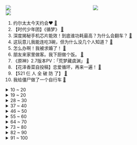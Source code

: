 <div >
	<a style="float:left;width:55%;" href = "https://github.com/anuraghazra/github-readme-stats">
	 <img src = "https://github-readme-stats.vercel.app/api?username=iuuuuuaena&theme=buefy&show_icons=true"/>
	</a>
	<a  style="float:right;width:45%" href = "https://github.com/anuraghazra/github-readme-stats">
	 <img  src="https://github-readme-stats.vercel.app/api/top-langs/?username=anuraghazra&layout=compact"/>
	</a>
	</div>

[![](https://img.shields.io/badge/jxd-@jxdgogogo.xyz-yellowgreen.svg)](https://www.jxdgogogo.xyz)<br>
1. 约尔太太今天约会♥ [:link:](//www.bilibili.com/video/BV11g411d7TW) <br>
2. 【时代少年团】《循梦》 [:link:](//www.bilibili.com/video/BV1oB4y197yf) <br>
3. 深度揭秘手机芯片能效！到底谁功耗最高？为什么会翻车？ [:link:](//www.bilibili.com/video/BV1z54y1Z7pr) <br>
4. 这玩意儿我能连吃3碗，但为什么没几个人知道？ [:link:](//www.bilibili.com/video/BV11g411d716) <br>
5. 怎么办啊！我被求婚了！ [:link:](//www.bilibili.com/video/BV17T4y1z7gB) <br>
6. 朋友来家里做客。我下厨做个饭。 [:link:](//www.bilibili.com/video/BV1j5411R7kE) <br>
7. 《原神》2.7版本PV：「荒梦藏虞渊」 [:link:](//www.bilibili.com/video/BV18F411L7Nj) <br>
8. 【花泽香菜自投稿】恋爱循环，再来一遍！ [:link:](//www.bilibili.com/video/BV1dR4y1c7qi) <br>
9. 【521 仨 人 全 破 防 了】 [:link:](//www.bilibili.com/video/BV1cU4y1U7mp) <br>
10. 我给僵尸做了一个自行车 [:link:](//www.bilibili.com/video/BV1ZA4y1o7LP) <br>
<details>
<summary>10 ~ 20</summary>

11. 我 反 对 这 门 婚 事 ！ [:link:](//www.bilibili.com/video/BV1CS4y1B7mW) <br>
12. 没错！我们是全世界最土的人！！！ [:link:](//www.bilibili.com/video/BV1At4y147ri) <br>
13. 到底是有多残忍，才会把狗放到16楼外墙？！ [:link:](//www.bilibili.com/video/BV1zF411L7sr) <br>
14. 谁是美国的越狱之王？【硬核狠人33】 [:link:](//www.bilibili.com/video/BV1W54y1Z7EL) <br>
15. “为什么他们都在笑，我却哭成了狗...” [:link:](//www.bilibili.com/video/BV1jT4y1z7dg) <br>
16. 千万不要和情侣去沐浴！ [:link:](//www.bilibili.com/video/BV1zg411d7rH) <br>
17. 【warma】我奇怪的朋友做出来的更奇怪的游戏 [:link:](//www.bilibili.com/video/BV1M3411P7H6) <br>
18. 《新游记》：求求这些明星别再“致敬”打工人了 [:link:](//www.bilibili.com/video/BV1z54y1Z7op) <br>
19. 玩得好就是挂？？？ [:link:](//www.bilibili.com/video/BV1xB4y197PC) <br>
</details>
<details>
<summary>19 ~ 20</summary>

20. “可 爱 暴 击！” [:link:](//www.bilibili.com/video/BV1et4y1W7EM) <br>
21. “什么叫阿尼亚真人.ver啊”（战术后仰 [:link:](//www.bilibili.com/video/BV1Uu41167YC) <br>
22. 《 爷 爷 拯 救 不 完 了 》 [:link:](//www.bilibili.com/video/BV1i54y1Z76t) <br>
23. 我+山城小栗旬PK我老婆 [:link:](//www.bilibili.com/video/BV1CT4y1z7ni) <br>
24. 【暴走大事件第九季】01 暴走大事件进入元宇宙时代，有痔之士痛诉非人遭遇 [:link:](//www.bilibili.com/video/BV1ig411d7Q8) <br>
25. 偏 科 天 花 板 [:link:](//www.bilibili.com/video/BV1Du41167s1) <br>
26. 千万不能问女朋友和兄弟这些问题！！ [:link:](//www.bilibili.com/video/BV1MT4y1z7bZ) <br>
27. 【医学博士】如何拯救草莓鼻？I 毛孔粗大还有救吗？ [:link:](//www.bilibili.com/video/BV1W3411P7Lm) <br>
28. 精彩！！全球通关率1.4%，在虚无世界寻找*存在*的意义，你从未见过的俄罗斯超现实主义游戏-《pathologic》 [:link:](//www.bilibili.com/video/BV1N34y1E7kU) <br>
</details>
<details>
<summary>28 ~ 30</summary>

29. 火遁炒菜之术 [:link:](//www.bilibili.com/video/BV1V34y1E7KG) <br>
30. 你以为的爱其实图谋已久～ [:link:](//www.bilibili.com/video/BV1tU4y1172q) <br>
31. 东北麻辣烫店里的炸串也太好炫了，老板竟然是浙大博士！ [:link:](//www.bilibili.com/video/BV1kg411d7rg) <br>
32. 坏人2 [:link:](//www.bilibili.com/video/BV1Ev4y1A7EC) <br>
33. 死亡不是终点，遗忘才是。 [:link:](//www.bilibili.com/video/BV1uR4y1w7km) <br>
34. 沉浸式体验已婚男人过520 [:link:](//www.bilibili.com/video/BV1yg411d7xL) <br>
35. 做出来之后玩了四个小时 愣是没舍得吃 [:link:](//www.bilibili.com/video/BV1ha411J7K4) <br>
36. 骑行西藏阿里，一天之内两次遭遇暴风雪，夜晚在大山中独自露营 [:link:](//www.bilibili.com/video/BV1tv4y1N7vB) <br>
37. 看完世界最大渲染赛，我人没了…… [:link:](//www.bilibili.com/video/BV1QR4y1c7Zr) <br>
</details>
<details>
<summary>37 ~ 40</summary>

38. 【2022MSI】对抗赛 5月21日 RNG vs T1 [:link:](//www.bilibili.com/video/BV1Kt4y1s7ef) <br>
39. 爹，要不别转头了，扛不住啊！！ [:link:](//www.bilibili.com/video/BV1L3411P7xo) <br>
40. 十年网龄才知道的CF地图，还记得当年的穿越火线是什么样子吗？（CF地图篇1） [:link:](//www.bilibili.com/video/BV1Q3411A7TK) <br>
41. 整活！花一万块让女友闭嘴24小时？用她的贵妇香水喷球鞋她会破防吗！ [:link:](//www.bilibili.com/video/BV18Y4y1t77f) <br>
42. 有些人，一旦错过就不在 [:link:](//www.bilibili.com/video/BV1JF411L7zw) <br>
43. 得到了甲方的赞助 [:link:](//www.bilibili.com/video/BV1A3411P7g6) <br>
44. 【渊默行动18】盐风溶洞 摆完挂机 简单好抄（日替更新至5.22灰齐山麓8） [:link:](//www.bilibili.com/video/BV15Y411F7qC) <br>
45. 【咬人猫】女仆换装！ 你选哪个？❤️女主角育成计划 [:link:](//www.bilibili.com/video/BV19r4y1x7nk) <br>
46. 我 是 稻 妻 的 [:link:](//www.bilibili.com/video/BV1aT4y1z7ft) <br>
</details>
<details>
<summary>46 ~ 50</summary>

47. 现场见证 "勇士西部决赛" 金色海洋重现！现场震撼！大胜独行侠！ [:link:](//www.bilibili.com/video/BV1Q3411A7CH) <br>
48. 《猫之城》重构曲「Cry High」正式发布，6月2日【重构测试】即将开启！ [:link:](//www.bilibili.com/video/BV1Tr4y147eR) <br>
49. 我 是 B 站 颜 值 区 的 [:link:](//www.bilibili.com/video/BV1M5411R7XS) <br>
50. 袁爷爷，我们想您了！ [:link:](//www.bilibili.com/video/BV185411R7cS) <br>
51. 谁是笨蛋？！ [:link:](//www.bilibili.com/video/BV16Y4y167Yv) <br>
52. 查重率99％ [:link:](//www.bilibili.com/video/BV18Z4y187s8) <br>
53. 【危机合约】“渊默行动”盐风溶洞18镀层+日替（含高配） 全关卡平民攻略大合集！阵容平民+低练度+语音详解的愉悦攻略！《明日方舟》（更新中）|魔法Zc目录 [:link:](//www.bilibili.com/video/BV1a5411R7Fr) <br>
54. 学生队再发力！3位小朋友外出玩耍发现罂粟，主动报警！ [:link:](//www.bilibili.com/video/BV11u41167iN) <br>
55. 拜托！这样玩真的超酷好吗 [:link:](//www.bilibili.com/video/BV1Du41167Us) <br>
</details>
<details>
<summary>55 ~ 60</summary>

56. 二本学校出来的人，后来怎么样了？ [:link:](//www.bilibili.com/video/BV1qU4y117vC) <br>
57. B站首个『我是云南的 』 改编 “宏伟大气”国风说唱✔ [:link:](//www.bilibili.com/video/BV1o3411A7Bc) <br>
58. 广东人的痛苦瞬间 [:link:](//www.bilibili.com/video/BV1bY4y1z73p) <br>
59. 双雄ova：最强露娜木兰双排，elo系统制裁，都封号500年！宰掉！ [:link:](//www.bilibili.com/video/BV1iR4y1w7ui) <br>
60. 仿生人会吃电子羊吗？𝑳𝒐𝒖𝒅𝒆𝒓 𝒕𝒉𝒂𝒏 𝒃𝒐𝒎𝒃𝒔 [:link:](//www.bilibili.com/video/BV1rY4y1t7sh) <br>
61. MC最「 阴间」恐怖整合包丨5位UP如何在恐怖岛中存活？！ [:link:](//www.bilibili.com/video/BV1wr4y1t7MB) <br>
62. 富二代和财神比钱多，一顿火锅花掉一千万，经典港剧《天降财神》 [:link:](//www.bilibili.com/video/BV14B4y197qG) <br>
63. 【花小烙】皮肤破了要不要贴创可贴？ [:link:](//www.bilibili.com/video/BV1W54y1Z7z7) <br>
64. 国外专业音乐人如何评价周杰伦在国外最火的歌？ [:link:](//www.bilibili.com/video/BV1G3411P7Jc) <br>
</details>
<details>
<summary>64 ~ 70</summary>

65. 运动会上，学生穿玩偶服突然上台和校领导挨个握手。满满的压迫感…… [:link:](//www.bilibili.com/video/BV1tT4y1B7kn) <br>
66. 我被亲生父亲锁在了地下室.. [:link:](//www.bilibili.com/video/BV1RA4y1f7Yv) <br>
67. 孙策这个马车也太长了吧 [:link:](//www.bilibili.com/video/BV1Xu41167vp) <br>
68. 也 就 随 手 一 画（扔） [:link:](//www.bilibili.com/video/BV1yA4y1f7fm) <br>
69. “可惜你不看海贼，也不明白这个视频的分量......” [:link:](//www.bilibili.com/video/BV1qF411L7x1) <br>
70. 张某侮辱、诋毁袁隆平院士，一审宣判！ [:link:](//www.bilibili.com/video/BV1Na411n7TY) <br>
71. 好好一个柜子居然搞隐身了 [:link:](//www.bilibili.com/video/BV1Za411f7mU) <br>
72. 拯救b站up主形象系列——双城小栗旬还帅不过她！？ [:link:](//www.bilibili.com/video/BV1Xr4y1x72E) <br>
73. 【随机演奏】绝对音感两人组在线听歌识曲！#12 [:link:](//www.bilibili.com/video/BV1q54y1Z7bZ) <br>
</details>
<details>
<summary>73 ~ 80</summary>

74. 青年被困传销组织扔人民币求救，市民捡到后报警获救！ [:link:](//www.bilibili.com/video/BV1KY411F7yA) <br>
75. 老夫老妻终于吐露心声，原来在你心里我是这样的人？！ [:link:](//www.bilibili.com/video/BV1Jv4y1A7gi) <br>
76. 我从未见过如此之滑之人 [:link:](//www.bilibili.com/video/BV1hU4y1m7wn) <br>
77. 【不止游戏】游戏中格洛克的“爆炸模式”是什么东西？ [:link:](//www.bilibili.com/video/BV1f34y177tj) <br>
78. 秘鲁美食竟有荷兰猪和草泥马肉！真的好吃吗？ [:link:](//www.bilibili.com/video/BV1xu41167sv) <br>
79. 二战高分短片，苏联杂技演员，独自一人闯德军营地，耍的敌人团团转 [:link:](//www.bilibili.com/video/BV1kY4y1z7Ee) <br>
80. 挑战翻拍冬奥二十四节气舞蹈片，究竟有多难？ [:link:](//www.bilibili.com/video/BV1DS4y1B76B) <br>
81. 居然在加拿大北极圈搭救了两位同胞！ [:link:](//www.bilibili.com/video/BV18r4y147QJ) <br>
82. 废 话 连 篇 [:link:](//www.bilibili.com/video/BV1Nv4y1A7R1) <br>
</details>
<details>
<summary>82 ~ 90</summary>

83. 安徽芜湖，妻子偶然翻出老公初恋日记，手写一整本聊天记录~ [:link:](//www.bilibili.com/video/BV1w34y1E7wk) <br>
84. 再有人说打不过合约18就把这个视频拍到他脸上！ [:link:](//www.bilibili.com/video/BV1RY4y1z753) <br>
85. 《十年老兵，继续服役》 [:link:](//www.bilibili.com/video/BV193411A7Ru) <br>
86. 中国高度 [:link:](//www.bilibili.com/video/BV1va41177JW) <br>
87. 《重返未来：1999》二测PV首曝 招募开启 新角色新玩法新剧情！ [:link:](//www.bilibili.com/video/BV1SA4y1f7og) <br>
88. 【中英字幕】博士霉 Taylor Swift 在纽约大学2022届毕业典礼完整演讲！ [:link:](//www.bilibili.com/video/BV1rZ4y187ZE) <br>
89. 新华农兄弟：这只羊每天不开心，越来越瘦，叫兄弟一起把它烤了 [:link:](//www.bilibili.com/video/BV1zt4y1x7cW) <br>
90. 一学生试卷答案全选B，结果一个没蒙对，老师:感觉他还挺“幸运”的 [:link:](//www.bilibili.com/video/BV1Da411f7kM) <br>
91. 长大后发现，这么棒的台词越来越少了 [:link:](//www.bilibili.com/video/BV1k3411A7kc) <br>
</details>
<details>
<summary>91 ~ 100</summary>

92. 警校生：那就祝各位前程似“警”，一生平安。 [:link:](//www.bilibili.com/video/BV1za4117754) <br>
93. 堡贝们520快乐 [:link:](//www.bilibili.com/video/BV11Y4y1z74k) <br>
94. 艺术生做核酸展示身手，个个生怀绝技，眼前一亮！！ [:link:](//www.bilibili.com/video/BV1ma411J7nb) <br>
95. 我 是 主 E 的 [:link:](//www.bilibili.com/video/BV1gY411F7Nz) <br>
96. “微博之夜让这三位坐出东北澡堂子的感jio” [:link:](//www.bilibili.com/video/BV1RB4y1y7wG) <br>
97. 【明日方舟】莱茵生命主题PPT模板分享！ 与模板介绍！ [:link:](//www.bilibili.com/video/BV19Z4y187gi) <br>
98. 死去的游戏突然攻击我！《宅男的人间冒险》新DLC全新内容！（又名《少年的人间奇遇》） [:link:](//www.bilibili.com/video/BV1Yt4y1x7AC) <br>
99. 真香呀 [:link:](//www.bilibili.com/video/BV1eF411L7CF) <br>
100. 卡琳娜是仲尼的老婆跟她是我老公没什么关系吧？ [:link:](//www.bilibili.com/video/BV1hF411L7Fy) <br>
</details>
